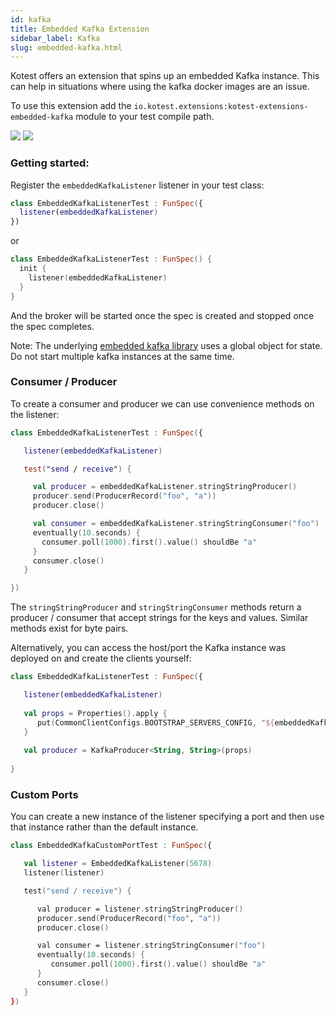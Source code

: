 ```yaml
---
id: kafka
title: Embedded Kafka Extension
sidebar_label: Kafka
slug: embedded-kafka.html
---
```


Kotest offers an extension that spins up an embedded Kafka instance. This can help in situations
where using the kafka docker images are an issue.

To use this extension add the `io.kotest.extensions:kotest-extensions-embedded-kafka` module to your test compile path.


[<img src="https://img.shields.io/maven-central/v/io.kotest.extensions/kotest-extensions-embedded-kafka.svg?label=latest%20release"/>](http://search.maven.org/#search|ga|1|kotest-extensions-embedded-kafka)
[<img src="https://img.shields.io/nexus/s/https/oss.sonatype.org/io.kotest.extensions/kotest-extensions-embedded-kafka.svg?label=latest%20snapshot"/>](https://oss.sonatype.org/content/repositories/snapshots/io/kotest/extensions/kotest-extensions-embedded-kafka/)


### Getting started:

Register the `embeddedKafkaListener` listener in your test class:

```kotlin
class EmbeddedKafkaListenerTest : FunSpec({
  listener(embeddedKafkaListener)
})
```

or

```kotlin
class EmbeddedKafkaListenerTest : FunSpec() {
  init {
    listener(embeddedKafkaListener)
  }
}
```

And the broker will be started once the spec is created and stopped once the spec completes.

Note: The underlying [embedded kafka library](https://github.com/kotest/kotest-extension-embedded-kafka) uses a global object for state. Do not start multiple kafka instances at the same time.

### Consumer / Producer

To create a consumer and producer we can use convenience methods on the listener:

```kotlin
class EmbeddedKafkaListenerTest : FunSpec({

   listener(embeddedKafkaListener)

   test("send / receive") {

     val producer = embeddedKafkaListener.stringStringProducer()
     producer.send(ProducerRecord("foo", "a"))
     producer.close()

     val consumer = embeddedKafkaListener.stringStringConsumer("foo")
     eventually(10.seconds) {
       consumer.poll(1000).first().value() shouldBe "a"
     }
     consumer.close()
   }

})
```

The `stringStringProducer` and `stringStringConsumer` methods return a producer / consumer that accept strings for the keys and values. Similar methods exist for byte pairs.

Alternatively, you can access the host/port the Kafka instance was deployed on and create the clients yourself:

```kotlin
class EmbeddedKafkaListenerTest : FunSpec({

   listener(embeddedKafkaListener)
   
   val props = Properties().apply {
      put(CommonClientConfigs.BOOTSTRAP_SERVERS_CONFIG, "${embeddedKafkaListener.host}:${embeddedKafkaListener.port}")
   }
   
   val producer = KafkaProducer<String, String>(props)
   
}
```


### Custom Ports

You can create a new instance of the listener specifying a port and then use that instance rather than
the default instance.

```kotlin
class EmbeddedKafkaCustomPortTest : FunSpec({

   val listener = EmbeddedKafkaListener(5678)
   listener(listener)

   test("send / receive") {

      val producer = listener.stringStringProducer()
      producer.send(ProducerRecord("foo", "a"))
      producer.close()

      val consumer = listener.stringStringConsumer("foo")
      eventually(10.seconds) {
         consumer.poll(1000).first().value() shouldBe "a"
      }
      consumer.close()
   }
})
```
